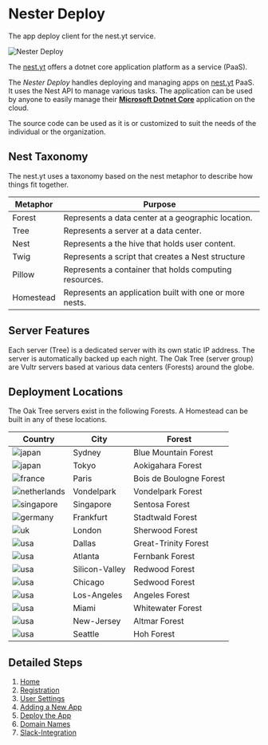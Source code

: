 # Nester Deploy
The app deploy client for the nest.yt service.

![Nester Deploy](https://github.com/inkton/nester.deploy/wiki/images/nd-title.png)

The [nest.yt](https://nest.yt) offers a dotnet core application platform as a service (PaaS).

The _Nester Deploy_ handles deploying and managing apps on [nest.yt](https://nest.yt) PaaS. It uses the Nest API to manage various tasks. The application can be used by anyone to easily manage their **[Microsoft Dotnet Core](https://www.microsoft.com/net/core)** application on the cloud.  

The source code can be used as it is or customized to suit the needs of the individual or the organization.  


## Nest Taxonomy 

The nest.yt uses a taxonomy based on the nest metaphor to describe how things fit together.

| Metaphor           | Purpose                                                      |
| ------------------ | ------------------------------------------------------------ |
| Forest             | Represents a data center at a geographic location.           |
| Tree               | Represents a server at a data center.                        |
| Nest               | Represents a the hive that holds user content.               |
| Twig               | Represents a script that creates a Nest structure            |
| Pillow             | Represents a container that holds computing resources.       |
| Homestead          | Represents an application built with one or more nests.      |


## Server Features

Each server (Tree) is a dedicated server with its own static IP address. The server is automatically backed up each night. The Oak Tree (server group) are Vultr servers based at various data centers (Forests) around the globe. 

## Deployment Locations

The Oak Tree servers exist in the following Forests. A Homestead can be built in any of these locations.  

| Country                                | City           | Forest                      |
| -------------------------------------- | -------------- | --------------------------- |
| ![japan](https://github.com/inkton/nester.deploy/wiki/images/australia.png)         | Sydney         | Blue Mountain Forest        |                                         
| ![japan](https://github.com/inkton/nester.deploy/wiki/images/japan.png)             | Tokyo          | Aokigahara Forest           |                                         
| ![france](https://github.com/inkton/nester.deploy/wiki/images/france.png)           | Paris          | Bois de Boulogne Forest     |
| ![netherlands](https://github.com/inkton/nester.deploy/wiki/images/netherlands.png) | Vondelpark     | Vondelpark Forest           |                                         
| ![singapore](https://github.com/inkton/nester.deploy/wiki/images/singapore.png)     | Singapore      | Sentosa Forest              |                                         
| ![germany](https://github.com/inkton/nester.deploy/wiki/images/germany.png)         | Frankfurt      | Stadtwald Forest            |                                         
| ![uk](https://github.com/inkton/nester.deploy/wiki/images/uk.png)                   | London         | Sherwood Forest             |                                         
| ![usa](https://github.com/inkton/nester.deploy/wiki/images/usa.png)                 | Dallas         | Great-Trinity Forest        |                                         
| ![usa](https://github.com/inkton/nester.deploy/wiki/images/usa.png)                 | Atlanta        | Fernbank Forest             |                                         
| ![usa](https://github.com/inkton/nester.deploy/wiki/images/usa.png)                 | Silicon-Valley | Redwood Forest              |                                         
| ![usa](https://github.com/inkton/nester.deploy/wiki/images/usa.png)                 | Chicago        | Sedwood Forest              |  
| ![usa](https://github.com/inkton/nester.deploy/wiki/images/usa.png)                 | Los-Angeles    | Angeles Forest              |  
| ![usa](https://github.com/inkton/nester.deploy/wiki/images/usa.png)                 | Miami          | Whitewater Forest           |  
| ![usa](https://github.com/inkton/nester.deploy/wiki/images/usa.png)                 | New-Jersey     | Altmar Forest               |
| ![usa](https://github.com/inkton/nester.deploy/wiki/images/usa.png)                 | Seattle        | Hoh Forest                  |
            
## Detailed Steps
            
1. [Home](https://github.com/inkton/nester.deploy/wiki/Home)
2. [Registration](https://github.com/inkton/nester.deploy/wiki/Registration)
3. [User Settings](https://github.com/inkton/nester.deploy/wiki/User-Settings)
4. [Adding a New App](https://github.com/inkton/nester.deploy/wiki/Adding-a-new-App)
5. [Deploy the App](https://github.com/inkton/nester.deploy/wiki/Deploy-the-App)
6. [Domain Names](https://github.com/inkton/nester.deploy/wiki/Domain-Names)
7. [Slack-Integration](https://github.com/inkton/nester.deploy/wiki/Slack-Integration)
